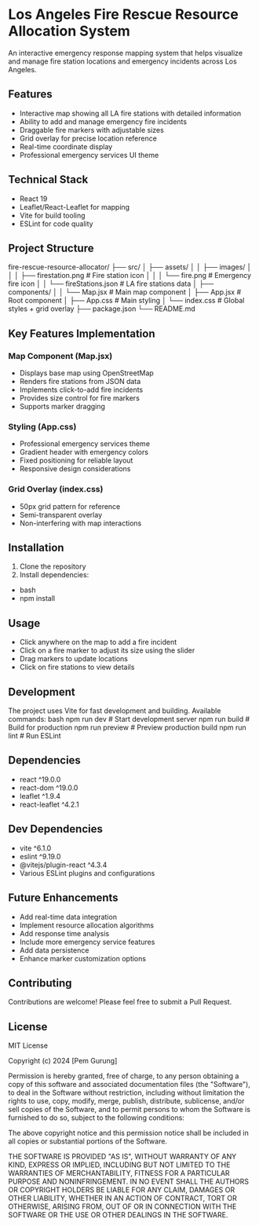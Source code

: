 # Los Angeles Fire Rescue Resource Allocation System

An interactive emergency response mapping system that helps visualize and manage fire station locations and emergency incidents across Los Angeles.

## Features

- Interactive map showing all LA fire stations with detailed information
- Ability to add and manage emergency fire incidents
- Draggable fire markers with adjustable sizes
- Grid overlay for precise location reference
- Real-time coordinate display
- Professional emergency services UI theme

## Technical Stack

- React 19
- Leaflet/React-Leaflet for mapping
- Vite for build tooling
- ESLint for code quality

## Project Structure

fire-rescue-resource-allocator/
├── src/
│ ├── assets/
│ │ ├── images/
│ │ │ ├── firestation.png # Fire station icon
│ │ │ └── fire.png # Emergency fire icon
│ │ └── fireStations.json # LA fire stations data
│ ├── components/
│ │ └── Map.jsx # Main map component
│ ├── App.jsx # Root component
│ ├── App.css # Main styling
│ └── index.css # Global styles + grid overlay
├── package.json
└── README.md

## Key Features Implementation

### Map Component (Map.jsx)
- Displays base map using OpenStreetMap
- Renders fire stations from JSON data
- Implements click-to-add fire incidents
- Provides size control for fire markers
- Supports marker dragging

### Styling (App.css)
- Professional emergency services theme
- Gradient header with emergency colors
- Fixed positioning for reliable layout
- Responsive design considerations

### Grid Overlay (index.css)
- 50px grid pattern for reference
- Semi-transparent overlay
- Non-interfering with map interactions

## Installation

1. Clone the repository
2. Install dependencies:
- bash
- npm install


## Usage

- Click anywhere on the map to add a fire incident
- Click on a fire marker to adjust its size using the slider
- Drag markers to update locations
- Click on fire stations to view details

## Development

The project uses Vite for fast development and building. Available commands:
bash
npm run dev # Start development server
npm run build # Build for production
npm run preview # Preview production build
npm run lint # Run ESLint


## Dependencies

- react ^19.0.0
- react-dom ^19.0.0
- leaflet ^1.9.4
- react-leaflet ^4.2.1

## Dev Dependencies

- vite ^6.1.0
- eslint ^9.19.0
- @vitejs/plugin-react ^4.3.4
- Various ESLint plugins and configurations

## Future Enhancements

- Add real-time data integration
- Implement resource allocation algorithms
- Add response time analysis
- Include more emergency service features
- Add data persistence
- Enhance marker customization options

## Contributing

Contributions are welcome! Please feel free to submit a Pull Request.

## License

MIT License

Copyright (c) 2024 [Pem Gurung]

Permission is hereby granted, free of charge, to any person obtaining a copy
of this software and associated documentation files (the "Software"), to deal
in the Software without restriction, including without limitation the rights
to use, copy, modify, merge, publish, distribute, sublicense, and/or sell
copies of the Software, and to permit persons to whom the Software is
furnished to do so, subject to the following conditions:

The above copyright notice and this permission notice shall be included in all
copies or substantial portions of the Software.

THE SOFTWARE IS PROVIDED "AS IS", WITHOUT WARRANTY OF ANY KIND, EXPRESS OR
IMPLIED, INCLUDING BUT NOT LIMITED TO THE WARRANTIES OF MERCHANTABILITY,
FITNESS FOR A PARTICULAR PURPOSE AND NONINFRINGEMENT. IN NO EVENT SHALL THE
AUTHORS OR COPYRIGHT HOLDERS BE LIABLE FOR ANY CLAIM, DAMAGES OR OTHER
LIABILITY, WHETHER IN AN ACTION OF CONTRACT, TORT OR OTHERWISE, ARISING FROM,
OUT OF OR IN CONNECTION WITH THE SOFTWARE OR THE USE OR OTHER DEALINGS IN THE
SOFTWARE.